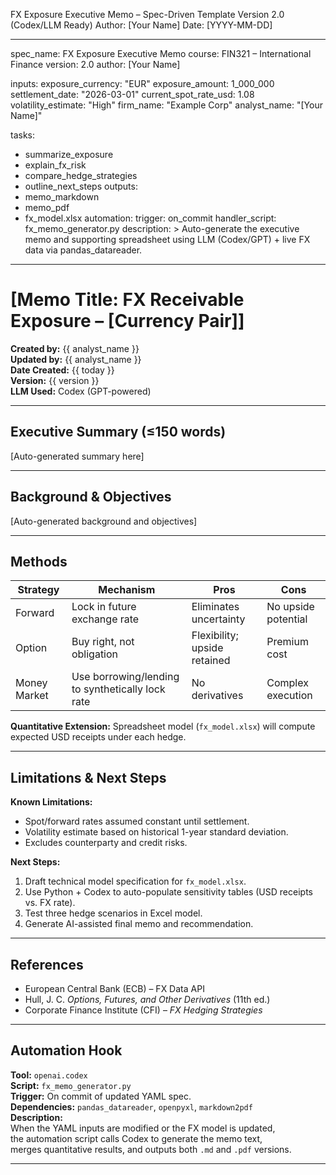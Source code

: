 FX Exposure Executive Memo – Spec-Driven Template
Version 2.0 (Codex/LLM Ready)
Author: [Your Name]
Date: [YYYY-MM-DD]

---

spec_name: FX Exposure Executive Memo
course: FIN321 – International Finance
version: 2.0
author: [Your Name]

inputs:
  exposure_currency: "EUR"
  exposure_amount: 1_000_000
  settlement_date: "2026-03-01"
  current_spot_rate_usd: 1.08
  volatility_estimate: "High"
  firm_name: "Example Corp"
  analyst_name: "[Your Name]"
  
tasks:
  - summarize_exposure
  - explain_fx_risk
  - compare_hedge_strategies
  - outline_next_steps
outputs:
  - memo_markdown
  - memo_pdf
  - fx_model.xlsx
automation:
  trigger: on_commit
  handler_script: fx_memo_generator.py
  description: >
    Auto-generate the executive memo and supporting spreadsheet
    using LLM (Codex/GPT) + live FX data via pandas_datareader.
---

# [Memo Title: FX Receivable Exposure – [Currency Pair]]

**Created by:** {{ analyst_name }}  
**Updated by:** {{ analyst_name }}  
**Date Created:** {{ today }}  
**Version:** {{ version }}  
**LLM Used:** Codex (GPT-powered)  

---

## Executive Summary (≤150 words)
<!-- prompt: summarize_exposure
     Input: {exposure_currency}, {exposure_amount}, {settlement_date}, {firm_name}
     Task: Write an executive-friendly paragraph summarizing:
            - What the exposure is
            - Why hedging may be prudent
            - The strategic goal of risk mitigation
     Tone: Clear, concise, persuasive; avoid jargon.
-->
[Auto-generated summary here]

---

## Background & Objectives
<!-- prompt: explain_fx_risk
     Input: {exposure_currency}, {exposure_amount}, {settlement_date}, {volatility_estimate}
     Task:
       - Explain nature of exposure (foreign receivable → USD conversion risk)
       - Describe potential downside (weaker FX → lower USD receipts)
       - Quantify illustrative impact using current_spot_rate_usd
     Output: 1-2 paragraphs contextualizing why the CFO should consider hedging.
-->
[Auto-generated background and objectives]

---

## Methods
<!-- prompt: compare_hedge_strategies
     Task:
       - Summarize three hedge families: Forward Contract, Options, Money-Market Hedge
       - Present as a markdown table (Strategy | Mechanism | Pros | Cons)
       - Maintain executive tone, concise phrasing
-->
| Strategy | Mechanism | Pros | Cons |
|-----------|------------|------|------|
| Forward | Lock in future exchange rate | Eliminates uncertainty | No upside potential |
| Option | Buy right, not obligation | Flexibility; upside retained | Premium cost |
| Money Market | Use borrowing/lending to synthetically lock rate | No derivatives | Complex execution |

<!-- note: In later stages, link to fx_model.xlsx for quantitative hedge comparison -->
**Quantitative Extension:** Spreadsheet model (`fx_model.xlsx`) will compute expected USD receipts under each hedge.

---

## Limitations & Next Steps
<!-- prompt: outline_next_steps
     Task:
       - Identify assumptions (static interest rates, no transaction costs)
       - Specify Stage-2–3 deliverables:
           1. Technical spec for spreadsheet model (cash-flow simulation, sensitivity table)
           2. Excel model build and validation
           3. AI prompt for automated spreadsheet generation
           4. Final hedge recommendation
     Format: bullet list.
-->
**Known Limitations:**
- Spot/forward rates assumed constant until settlement.  
- Volatility estimate based on historical 1-year standard deviation.  
- Excludes counterparty and credit risks.  

**Next Steps:**
1. Draft technical model specification for `fx_model.xlsx`.  
2. Use Python + Codex to auto-populate sensitivity tables (USD receipts vs. FX rate).  
3. Test three hedge scenarios in Excel model.  
4. Generate AI-assisted final memo and recommendation.

---

## References
<!-- prompt: cite_sources
     Task: Auto-generate or insert references supporting methodology.
-->
- European Central Bank (ECB) – FX Data API  
- Hull, J. C. *Options, Futures, and Other Derivatives* (11th ed.)  
- Corporate Finance Institute (CFI) – *FX Hedging Strategies*  
---

## Automation Hook
<!-- prompt: automation_doc
     Task:
       - Describe integration for Codex/LLM automation pipeline.
       - Specify trigger and dependencies.
-->
**Tool:** `openai.codex`  
**Script:** `fx_memo_generator.py`  
**Trigger:** On commit of updated YAML spec.  
**Dependencies:** `pandas_datareader`, `openpyxl`, `markdown2pdf`  
**Description:**  
When the YAML inputs are modified or the FX model is updated,  
the automation script calls Codex to generate the memo text,  
merges quantitative results, and outputs both `.md` and `.pdf` versions.

---
